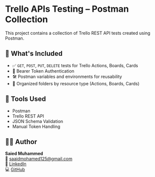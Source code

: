 # Trello APIs Testing – Postman Collection

This project contains a collection of Trello REST API tests created using Postman.

## 📌 What's Included
- ✅ `GET`, `POST`, `PUT`, `DELETE` tests for Trello Actions, Boards, Cards
- 🔐 Bearer Token Authentication
- 🛠 Postman variables and environments for reusability
- 📁 Organized folders by resource type (Actions, Boards, Cards)

## 🧪 Tools Used
- Postman
- Trello REST API
- JSON Schema Validation
- Manual Token Handling

## 👨‍💻 Author
**Saied Muhammed**  
📧 saaidmohamed125@gmail.com  
🔗 [LinkedIn](https://www.linkedin.com/in/saied-muhammed-bb5151245)  
💻 [GitHub](https://github.com/Sa3eed5)
